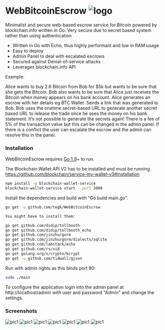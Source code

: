 # WebBitcoinEscrow ![logo](https://en.bitcoin.it/w/images/en/f/fd/BC_nBG_64px.png)
Minimalist and secure web-based escrow service for Bitcoin powered by blockchain.info written in Go.
Very secure due to secret based system rather than using authentication
- Written in Go with Echo, thus highly performant and low in RAM usage
-	Easy to deploy
-	Admin Panel to deal with escalated escrows
-	Secured against Denial-of-service attacks
-	Leverages blockchain.info API

Example:

Alice wants to buy 2.6 Bitcoin from Bob for $5k but wants to be sure that she gets the Bitcoin. Bob also wants to be sure that Alice just receives the Bitcoin when money appears on his bank account. Alice generates an escrow with her details eg BTC Wallet. Sends a link that was generated to Bob. Bob uses the onetime secret-based URL to generate another secret based URL to release the trade once he sees the money on his bank statement. It’s not possible to generate the secrets again! There is a fee of 5% of the transaction value but this can be changed in the admin panel. If there is a conflict the user can escalate the escrow and the admin can resolve this in the panel.



### Installation
WebBitcoinEscrow requires [Go 1.9](https://golang.org/dl/)+ to run.

The Blockchain Wallet API V2 has to be installed and must be running.
https://github.com/blockchain/service-my-wallet-v3#installation
```sh
npm install -g blockchain-wallet-service
blockchain-wallet-service start --port 3000
```

Install the dependencies and build with "Go build main.go".

```sh
go get -u github.com/tegk/WebBitcoinEscrow

You might have to install them:

go get github.com/didip/tollbooth
go get github.com/didip/tollbooth_echo
go get github.com/jinzhu/gorm
go get github.com/jinzhu/gorm/dialects/sqlite
go get github.com/labstack/echo
go get github.com/rs/xid
go get golang.org/x/crypto/bcrypt
go get -u github.com/tidwall/gjson
```
Run with admin rights as this binds port 80:
```sh
sudo ./main
```
To configure the application login into the admin panel at http://localhost/admin with user and password "Admin" and change the settings.

### Screenshots
![pic1](https://raw.githubusercontent.com/tegk/WebBitcoinEscrow/master/1.jpg)
![pic1](https://raw.githubusercontent.com/tegk/WebBitcoinEscrow/master/2.jpg)
![pic1](https://raw.githubusercontent.com/tegk/WebBitcoinEscrow/master/3.jpg)
![pic1](https://raw.githubusercontent.com/tegk/WebBitcoinEscrow/master/4.jpg)
![pic1](https://raw.githubusercontent.com/tegk/WebBitcoinEscrow/master/5.jpg)
![pic1](https://raw.githubusercontent.com/tegk/WebBitcoinEscrow/master/6.jpg)
![pic1](https://raw.githubusercontent.com/tegk/WebBitcoinEscrow/master/7.jpg)
